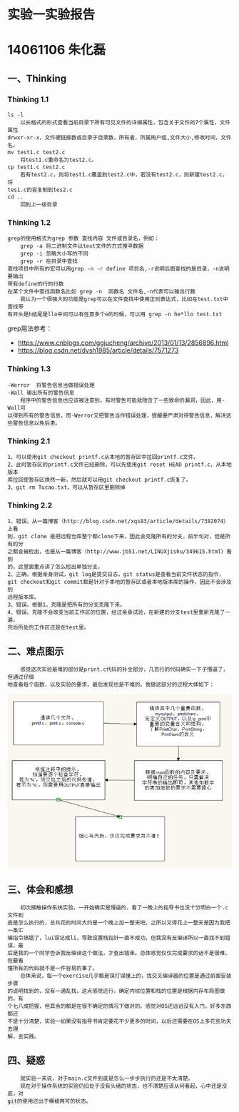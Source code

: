 # 实验一实验报告
# 14061106 朱化磊
## 一、Thinking
### Thinking 1.1
    ls -l
        以长格式的形式查看当前目录下所有可见文件的详细属性，包含关于文件的7个属性，文件属性
    drwxr-xr-x，文件硬链接数或目录子目录数，所有者，所属用户组,文件大小,修改时间，文件
    名。
    mv test1.c test2.c
        将test1.c重命名为test2.c。
    cp test1.c test2.c
        若有test2.c，则将test1.c覆盖到test2.c中，若没有test2.c，则新建test2.c，将
    tes1.c的容复制到tes2.c
    cd ..
        回到上一级目录

### Thinking 1.2
    grep的使用格式为grep 参数 查找内容 文件或目录名，例如：
        grep -a 将二进制文件以text文件的方式搜寻数据
        grep -i 忽略大小写的不同
        grep -r 在目录中查找
    查找项目中所有的宏可以用grep -n -r define 项目名,-r说明后面查找的是目录，-n说明要输出
    带有define的行的行数
    在某个文件中查找函数名比如 grep -n  函数名 文件名,-n代表可以输出行数
        我认为一个很强大的功能是grep可以在文件查找中使用正则表达式，比如在test.txt中查找带
    有开头是h结尾是llo中间可以有任意多个e的时候，可以用 grep -n he*llo test.txt
grep用法参考：

* https://www.cnblogs.com/ggjucheng/archive/2013/01/13/2856896.html  
* https://blog.csdn.net/dysh1985/article/details/7571273

### Thinking 1.3
    -Werror  将警告信息当做错误处理
    -Wall 输出所有的警告信息
        程序中的警告信息也应该被注意到，有时警告可能就隐含了一些致命的漏洞，因此，用-Wall可
    以得到所有的警告信息，而-Werror又把警告当作错误处理，提醒要严肃对待警告信息，解决这
    些警告信息以免后患。

### Thinking 2.1
    1、可以使用git checkout printf.c从本地的暂存区中拉回printf.c文件。
    2、此时暂存区的printf.c文件已经删除，可以先使用git reset HEAD printf.c，从本地版本
    库拉回使暂存区焕然一新，然后就可以用git checkout printf.c恢复了。
    3、git rm Tucao.txt，可以从暂存区里删除掉

### Thinking 2.2
    1、错误。从一篇博客（http://blog.csdn.net/xqs83/article/details/7382074）上看
    到，git clone 是把远程仓库整个都clone下来，因此会克隆所有的分支，前半句对，但是所有的分
    之都会被检出，也是从一篇博客（http://www.jb51.net/LINUXjishu/349615.html）看到
    的，这里面重点讲了怎么检出单独分支。
    2、正确。根据亲身测试，git log是提交日志，git status是查看当前文件状态的指令，
    git checkout和git commit都是针对于本地的暂存区或者本地版本库的操作，因此不会涉及到
    远程版本库。
    3、错误。根据1，克隆是把所有的分支克隆下来。
    4、错误。克隆不会改变当前工作区的位置，经过亲身试验，在新建的分支test里重新克隆了一遍，
    完后所处的工作区还是在test里。

## 二、难点图示
        感觉这次实验最难的部分是print.c代码的补全部分，几百行的代码确实一下子懵逼了，但通过仔细
    地查看每个函数，以及实验的要求，最后发现也是不难的。我做这部分的过程大体如下：
    
![流程图](https://raw.githubusercontent.com/HualeiZhu/BUAA_MIPS_OS_DOC/master/liucheng.png)


## 三、体会和感想
        初次接触操作系统实验，一开始确实是懵逼的，看了一晚上的指导书也没十分明白一个.c文件到
    底是怎么执行的，总共花的时间大约是一个晚上加一整天吧，之所以又得花上一整天是因为我把一条汇
    编指令搞错了，lui误记成li，导致设置栈指针一直不成功，但我没有反编译所以一直找不到错误，最
    后是我的一个同学告诉我反编译这个做法，才查出错来。总体感觉仅仅完成要求的话不是很难，但要看
    懂所有的代码就不是一件容易的事了。
        总体来说，每一个exercise几乎都是误打误撞上的，找交叉编译器的位置是通过前面安装步骤
    的说明找到的，没有一通乱找，这点感觉还行，确定内核位置和栈的位置是根据内存布局图做的，有
    个七八成把握，但其余的都是在很不确定的情况下做对的。感觉对OS还远远没有入门，好多东西都还
    不是十分清楚，实验一如果没有指导书肯定要花不少更多的时间，以后还需要在OS上多花些功夫去理
    解，去实践。
## 四、疑惑
        就实验一来说，对于main.c文件到底是怎么一步步执行的还是不太清楚。
        现在对于操作系统的实验仍旧处于没有头绪的状态，也不清楚应该从何看起，心中还是没底，对
    git的使用还出于模棱两可的状态。
